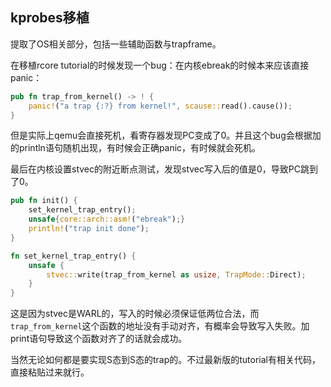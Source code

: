 ## kprobes移植

提取了OS相关部分，包括一些辅助函数与trapframe。

在移植rcore tutorial的时候发现一个bug：在内核ebreak的时候本来应该直接panic：

```rust
pub fn trap_from_kernel() -> ! {
    panic!("a trap {:?} from kernel!", scause::read().cause());
}
```

但是实际上qemu会直接死机，看寄存器发现PC变成了0。并且这个bug会根据加的println语句随机出现，有时候会正确panic，有时候就会死机。

最后在内核设置stvec的附近断点测试，发现stvec写入后的值是0，导致PC跳到了0。

```rust
pub fn init() {
    set_kernel_trap_entry();
    unsafe{core::arch::asm!("ebreak");}
    println!("trap init done");
}

fn set_kernel_trap_entry() {
    unsafe {
        stvec::write(trap_from_kernel as usize, TrapMode::Direct);
    }
}
```

这是因为stvec是WARL的，写入的时候必须保证低两位合法，而`trap_from_kernel`这个函数的地址没有手动对齐，有概率会导致写入失败。加print语句导致这个函数对齐了的话就会成功。

当然无论如何都是要实现S态到S态的trap的。不过最新版的tutorial有相关代码，直接粘贴过来就行。

